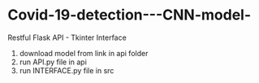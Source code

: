 # Covid-19-detection---CNN-model-
Restful Flask API - Tkinter Interface

1. download model from link in api folder
2. run API.py file in api
3. run INTERFACE.py file in src
